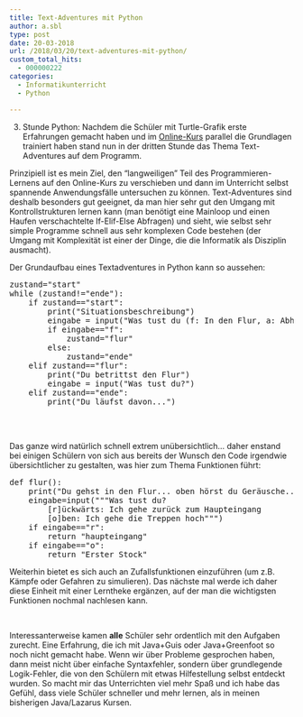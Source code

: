 ```yaml
---
title: Text-Adventures mit Python
author: a.sbl
type: post
date: 20-03-2018
url: /2018/03/20/text-adventures-mit-python/
custom_total_hits:
  - 000000222
categories:
  - Informatikunterricht
  - Python

---
```

3. Stunde Python: Nachdem die Schüler mit Turtle-Grafik erste Erfahrungen gemacht haben und im [Online-Kurs][1] parallel die Grundlagen trainiert haben stand nun in der dritten Stunde das Thema Text-Adventures auf dem Programm.

Prinzipiell ist es mein Ziel, den &#8220;langweiligen&#8221; Teil des Programmieren-Lernens auf den Online-Kurs zu verschieben und dann im Unterricht selbst spannende Anwendungsfälle untersuchen zu können. Text-Adventures sind deshalb besonders gut geeignet, da man hier sehr gut den Umgang mit Kontrollstrukturen lernen kann (man benötigt eine Mainloop und einen Haufen verschachtelte If-Elif-Else Abfragen) und sieht, wie selbst sehr simple Programme schnell aus sehr komplexen Code bestehen (der Umgang mit Komplexität ist einer der Dinge, die die Informatik als Disziplin ausmacht).

Der Grundaufbau eines Textadventures in Python kann so aussehen:

<pre class="EnlighterJSRAW" data-enlighter-language="python">zustand="start"
while (zustand!="ende"):
    if zustand=="start":
        print("Situationsbeschreibung")
        eingabe = input("Was tust du (f: In den Flur, a: Abhauen)")
        if eingabe=="f":
            zustand="flur"
        else:
            zustand="ende"
    elif zustand=="flur":
        print("Du betrittst den Flur")
        eingabe = input("Was tust du?")
    elif zustand=="ende":
        print("Du läufst davon...")
            


</pre>

Das ganze wird natürlich schnell extrem unübersichtlich&#8230; daher enstand bei einigen Schülern von sich aus bereits der Wunsch den Code irgendwie übersichtlicher zu gestalten, was hier zum Thema Funktionen führt:

<pre class="EnlighterJSRAW" data-enlighter-language="python">def flur():
    print("Du gehst in den Flur... oben hörst du Geräusche...")
    eingabe=input("""Was tust du?
        [r]ückwärts: Ich gehe zurück zum Haupteingang
        [o]ben: Ich gehe die Treppen hoch""")
    if eingabe=="r":
        return "haupteingang"
    if eingabe=="o":
        return "Erster Stock"</pre>

Weiterhin bietet es sich auch an Zufallsfunktionen einzuführen (um z.B. Kämpfe oder Gefahren zu simulieren). Das nächste mal werde ich daher diese Einheit mit einer Lerntheke ergänzen, auf der man die wichtigsten Funktionen nochmal nachlesen kann.

&nbsp;

Interessanterweise kamen **alle** Schüler sehr ordentlich mit den Aufgaben zurecht. Eine Erfahrung, die ich mit Java+Guis oder Java+Greenfoot so noch nicht gemacht habe. Wenn wir über Probleme gesprochen haben, dann meist nicht über einfache Syntaxfehler, sondern über grundlegende Logik-Fehler, die von den Schülern mit etwas Hilfestellung selbst entdeckt wurden. So macht mir das Unterrichten viel mehr Spaß und ich habe das Gefühl, dass viele Schüler schneller und mehr lernen, als in meinen bisherigen Java/Lazarus Kursen.

 [1]: https://stepik.org/course/6229/syllabus
